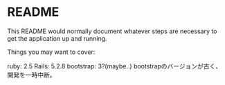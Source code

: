 # README

This README would normally document whatever steps are necessary to get the
application up and running.

Things you may want to cover:

ruby: 2.5
Rails: 5.2.8
bootstrap: 3?(maybe..)
bootstrapのバージョンが古く、開発を一時中断。
